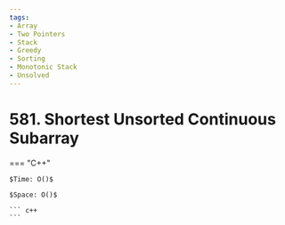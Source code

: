 ```yaml
---
tags:
- Array
- Two Pointers
- Stack
- Greedy
- Sorting
- Monotonic Stack
- Unsolved
---
```



# 581. Shortest Unsorted Continuous Subarray

=== "C++"

    $Time: O()$

    $Space: O()$

    ``` c++
    ```